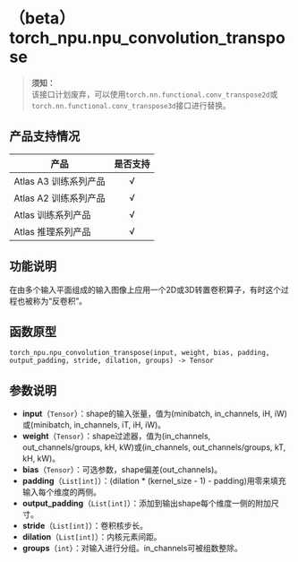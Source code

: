 # （beta）torch_npu.npu_convolution_transpose

>**须知：**<br>
>该接口计划废弃，可以使用`torch.nn.functional.conv_transpose2d`或`torch.nn.functional.conv_transpose3d`接口进行替换。

## 产品支持情况

| 产品                                                         | 是否支持 |
| ------------------------------------------------------------ | :------: |
|<term>Atlas A3 训练系列产品</term>           |    √     |
|<term>Atlas A2 训练系列产品</term> | √   |
|<term>Atlas 训练系列产品</term> | √   |
|<term>Atlas 推理系列产品</term>| √   |

## 功能说明

在由多个输入平面组成的输入图像上应用一个2D或3D转置卷积算子，有时这个过程也被称为“反卷积”。

## 函数原型

```
torch_npu.npu_convolution_transpose(input, weight, bias, padding, output_padding, stride, dilation, groups) -> Tensor
```

## 参数说明

- **input**（`Tensor`）：shape的输入张量，值为(minibatch, in_channels, iH, iW)或(minibatch, in_channels, iT, iH, iW)。
- **weight**（`Tensor`）：shape过滤器，值为(in_channels, out_channels/groups, kH, kW)或(in_channels, out_channels/groups, kT, kH, kW)。
- **bias**（`Tensor`）：可选参数，shape偏差(out_channels)。
- **padding**（`List[int]`）：(dilation \* (kernel_size - 1) - padding)用零来填充输入每个维度的两侧。
- **output_padding**（`List[int]`）：添加到输出shape每个维度一侧的附加尺寸。
- **stride**（`List[int]`）：卷积核步长。
- **dilation**（`List[int]`）：内核元素间距。
- **groups**（`int`）：对输入进行分组。in_channels可被组数整除。

